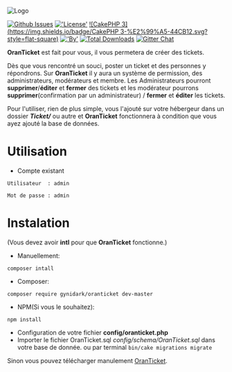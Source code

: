 ![Logo](https://sc-cdn.scaleengine.net/i/16fdf0408cb5ac329f672d0671bc1e0a.png)

[![Github Issues](http://githubbadges.herokuapp.com/OranTicket/Site-Web/issues.svg?style=flat-square)](https://github.com/OranTicket/Site-Web/issues)
[!['License'](https://img.shields.io/badge/License-MIT-blue.svg?style=flat-square)](http://gynidark.github.io/)
[![CakePHP 3](https://img.shields.io/badge/CakePHP 3-%E2%99%A5-44CB12.svg?style=flat-square)](http://cakephp.org)
[!['By'](https://img.shields.io/badge/By-Gynidark-blue.svg?style=flat-square)](http://gynidark.github.io/)
[![Total Downloads](https://img.shields.io/packagist/dt/gynidark/oranticket.svg?style=flat-square)](https://packagist.org/packages/gynidark/oranticket)
[![Gitter Chat](https://img.shields.io/badge/Gitter-Join%20Chat-red.svg?style=flat-square)](https://gitter.im/OranTicket)

**OranTicket** est fait pour vous, il vous permetera de créer des tickets.

Dès que vous rencontré un souci, poster un ticket et des personnes y répondrons. Sur **OranTicket** il y aura un système de permission, des administrateurs, modérateurs et membre. Les Administrateurs pourront **supprimer**/**éditer** et **fermer** des tickets et les modérateur pourrons **supprimer**(confirmation par un administrateur) / **fermer** et **éditer** les tickets.

Pour l'utiliser, rien de plus simple, vous l'ajouté sur votre hébergeur dans un dossier ***Ticket/*** ou autre et **OranTicket** fonctionnera à condition que vous ayez ajouté la base de données.

# Utilisation

- Compte existant

```
Utilisateur  : admin

Mot de passe : admin
```
# Instalation
(Vous devez avoir **intl** pour que **OranTicket** fonctionne.)

- Manuellement:

```
composer intall
```

- Composer:

```
composer require gynidark/oranticket dev-master
```

- NPM(Si vous le souhaitez):

```
npm install
```

- Configuration de votre fichier **config/oranticket.php**
- Importer le fichier OranTicket.sql *config/schema/OranTicket.sql* dans votre base de donnée. ou par terminal ```bin/cake migrations migrate```


Sinon vous pouvez télécharger manulement [OranTicket](https://github.com/OranTicket/Site-Web/archive/master.zip).


